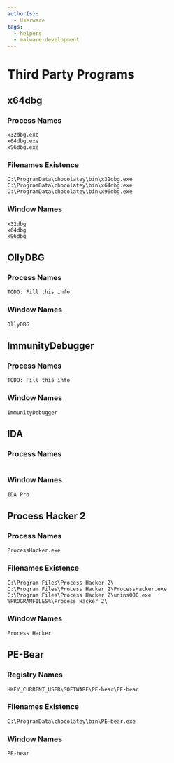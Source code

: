```yaml
---
author(s):
  - Userware
tags:
  - helpers
  - malware-development
---
```

# Third Party Programs

## x64dbg

### Process Names

```
x32dbg.exe
x64dbg.exe
x96dbg.exe
```

### Filenames Existence

```
C:\ProgramData\chocolatey\bin\x32dbg.exe
C:\ProgramData\chocolatey\bin\x64dbg.exe
C:\ProgramData\chocolatey\bin\x96dbg.exe
```

### Window Names

```
x32dbg
x64dbg
x96dbg
```

## OllyDBG

### Process Names

```
TODO: Fill this info
```

### Window Names

```
OllyDBG
```

## ImmunityDebugger

### Process Names

```
TODO: Fill this info
```

### Window Names

```
ImmunityDebugger
```

## IDA

### Process Names

```

```

### Window Names

```
IDA Pro
```

## Process Hacker 2

### Process Names

```
ProcessHacker.exe
```

### Filenames Existence

```
C:\Program Files\Process Hacker 2\
C:\Program Files\Process Hacker 2\ProcessHacker.exe
C:\Program Files\Process Hacker 2\unins000.exe
%PROGRAMFILES%\Process Hacker 2\
```

### Window Names

```
Process Hacker
```

## PE-Bear

### Registry Names

```
HKEY_CURRENT_USER\SOFTWARE\PE-bear\PE-bear
```

### Filenames Existence

```
C:\ProgramData\chocolatey\bin\PE-bear.exe
```

### Window Names

```
PE-bear
```